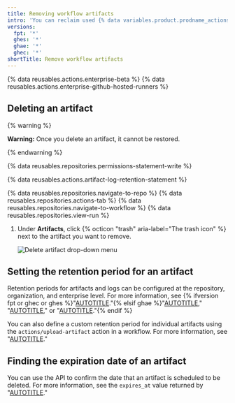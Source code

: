 ```yaml
---
title: Removing workflow artifacts
intro: 'You can reclaim used {% data variables.product.prodname_actions %} storage by deleting artifacts before they expire on {% data variables.product.product_name %}.'
versions:
  fpt: '*'
  ghes: '*'
  ghae: '*'
  ghec: '*'
shortTitle: Remove workflow artifacts
---
```


{% data reusables.actions.enterprise-beta %}
{% data reusables.actions.enterprise-github-hosted-runners %}

## Deleting an artifact

{% warning %}

**Warning:** Once you delete an artifact, it cannot be restored.

{% endwarning %}

{% data reusables.repositories.permissions-statement-write %}

{% data reusables.actions.artifact-log-retention-statement %}

{% data reusables.repositories.navigate-to-repo %}
{% data reusables.repositories.actions-tab %}
{% data reusables.repositories.navigate-to-workflow %}
{% data reusables.repositories.view-run %}
1. Under **Artifacts**, click {% octicon "trash" aria-label="The trash icon" %} next to the artifact you want to remove.
    
    ![Delete artifact drop-down menu](/assets/images/help/repository/actions-delete-artifact-updated.png)
    

## Setting the retention period for an artifact

Retention periods for artifacts and logs can be configured at the repository, organization, and enterprise level. For more information, see {% ifversion fpt or ghec or ghes %}"[AUTOTITLE](/actions/learn-github-actions/usage-limits-billing-and-administration#artifact-and-log-retention-policy)."{% elsif ghae %}"[AUTOTITLE](/repositories/managing-your-repositorys-settings-and-features/enabling-features-for-your-repository/managing-github-actions-settings-for-a-repository#configuring-the-retention-period-for-github-actions-artifacts-and-logs-in-your-repository)," "[AUTOTITLE](/organizations/managing-organization-settings/configuring-the-retention-period-for-github-actions-artifacts-and-logs-in-your-organization)," or "[AUTOTITLE](/admin/policies/enforcing-policies-for-your-enterprise/enforcing-policies-for-github-actions-in-your-enterprise#enforcing-a-policy-for-artifact-and-log-retention-in-your-enterprise)."{% endif %}

You can also define a custom retention period for individual artifacts using the `actions/upload-artifact` action in a workflow. For more information, see "[AUTOTITLE](/actions/using-workflows/storing-workflow-data-as-artifacts#configuring-a-custom-artifact-retention-period)."

## Finding the expiration date of an artifact

You can use the API to confirm the date that an artifact is scheduled to be deleted. For more information, see the `expires_at` value returned by "[AUTOTITLE](/rest/actions#artifacts)."
